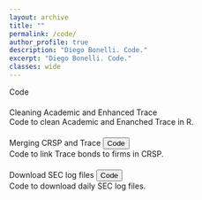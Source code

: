 ```yaml
---
layout: archive
title: ""
permalink: /code/
author_profile: true
description: "Diego Bonelli. Code."
excerpt: "Diego Bonelli. Code."
classes: wide
---
```


<titlecolor id="about">Code</titlecolor>


 

<div style="text-align: justify; margin-bottom: 20px;margin-top: 20px;">
    <div>
    <linkcolor 
       onclick="window.location.href='https://github.com/DiegoBonelli/Trace_Cleaning';">
       Cleaning Academic and Enhanced Trace</linkcolor>
      <!-- <subtitlecolor style="display: inline; margin-bottom: 0; ">Cleaning Academic and Enhanced Trace</subtitlecolor>
        <button onclick="window.location.href='https://github.com/DiegoBonelli/Trace_Cleaning';" class="custom-button small">Code</button> -->
        <br>        
    </div>
      <text>
    Code to clean Academic and Enanched Trace in R.
    </text>
</div>
  

<div style="text-align: justify; margin-bottom: 20px;margin-top: 20px;">
    <div>
       <subtitlecolor style="display: inline; margin-bottom: 0; ">Merging CRSP and Trace</subtitlecolor>
        <button onclick="window.location.href='https://github.com/DiegoBonelli/Trace_Linking_Table';" class="custom-button small">Code</button><br>        
    </div>
      <text>
      Code to link Trace bonds to firms in CRSP.
    </text>
</div>
  


<div style="text-align: justify; margin-bottom: 20px;margin-top: 20px;">
    <div>
       <subtitlecolor style="display: inline; margin-bottom: 0; ">Download SEC log files</subtitlecolor>
        <button onclick="window.location.href='https://github.com/DiegoBonelli/Sec_logs';" class="custom-button small">Code</button><br>        
    </div>
      <text>
    Code to download daily SEC log files.
    </text>
</div>
  


